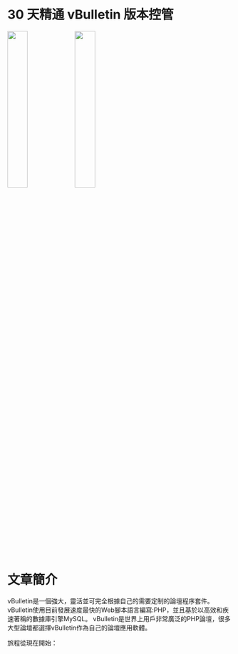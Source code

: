 # 30 天精通 vBulletin 版本控管
<img src="http://cmyes.cc/images/github/watches-wonders-2014-610x270.jpg" width="30%" height="30%"><img src="http://cmyes.cc/images/github/vbulletin-logo.png" width="30%" height="30%"></img>
</img>
# 文章簡介

vBulletin是一個強大，靈活並可完全根據自己的需要定制的論壇程序套件。 vBulletin使用目前發展速度最快的Web腳本語言編寫:PHP，並且基於以高效和疾速著稱的數據庫引擎MySQL。 vBulletin是世界上用戶非常廣泛的PHP論壇，很多大型論壇都選擇vBulletin作為自己的論壇應用軟體。

旅程從現在開始： 


 


